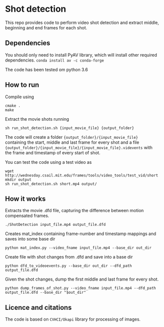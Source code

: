 # Shot detection
This repo provides code to perform video shot detection and extract middle, beginning and end frames for each shot.

## Dependencies
You should only need to install PyAV library, which will install other required dependencies. 
``` conda install av -c conda-forge ```

The code has been tested om python 3.6

## How to run
Compile using
```
cmake .
make
```

Extract the movie shots running
```
sh run_shot_detection.sh {input_movie_file} {output_folder}
```

The code will create a folder `{output_folder}/{input_movie_file}` containing the start, middle and last frame for every shot and a file `{output_folder}/{input_movie_file}/{input_movie_file}.videvents` with the frame and timestamp of every start of shot.

You can test the code using a test video as
```
wget http://wednesday.csail.mit.edu/frames/tools/video_tools/test_vid/short.mp4
mkdir output
sh run_shot_detection.sh short.mp4 output/
```

## How it works
Extracts the movie .dfd file, capturing the difference between motion compensated frames.
```
./ShotDetection input_file.mp4 output_file.dfd
```
Creates mat_index containing frame-number and timestamp mappings and saves into some base dir
```
python mat_index.py --video_fname input_file.mp4 --base_dir out_dir
```
Create file with shot changes from .dfd and save into a base dir
```
python dfd_to_videoevents.py --base_dir out_dir --dfd_path output_file.dfd
```
Given the shot changes, dump the first middle and last frame for every shot.
```
python dump_frames_of_shot.py --video_fname input_file.mp4 --dfd_path output_file.dfd --base_dir "$out_dir"
```


## Licence and citations
The code is based on `CVHCI/Okapi` library for processing of images.

